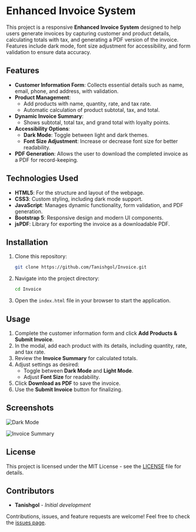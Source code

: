 # Enhanced Invoice System

This project is a responsive **Enhanced Invoice System** designed to help users generate invoices by capturing customer and product details, calculating totals with tax, and generating a PDF version of the invoice. Features include dark mode, font size adjustment for accessibility, and form validation to ensure data accuracy.

## Features

- **Customer Information Form**: Collects essential details such as name, email, phone, and address, with validation.
- **Product Management**:
  - Add products with name, quantity, rate, and tax rate.
  - Automatic calculation of product subtotal, tax, and total.
- **Dynamic Invoice Summary**:
  - Shows subtotal, total tax, and grand total with loyalty points.
- **Accessibility Options**:
  - **Dark Mode**: Toggle between light and dark themes.
  - **Font Size Adjustment**: Increase or decrease font size for better readability.
- **PDF Generation**: Allows the user to download the completed invoice as a PDF for record-keeping.

## Technologies Used

- **HTML5**: For the structure and layout of the webpage.
- **CSS3**: Custom styling, including dark mode support.
- **JavaScript**: Manages dynamic functionality, form validation, and PDF generation.
- **Bootstrap 5**: Responsive design and modern UI components.
- **jsPDF**: Library for exporting the invoice as a downloadable PDF.

## Installation

1. Clone this repository:
    ```bash
    git clone https://github.com/Tanishgol/Invoice.git
    ```
2. Navigate into the project directory:
    ```bash
    cd Invoice
    ```
3. Open the `index.html` file in your browser to start the application.

## Usage

1. Complete the customer information form and click **Add Products & Submit Invoice**.
2. In the modal, add each product with its details, including quantity, rate, and tax rate.
3. Review the **Invoice Summary** for calculated totals.
4. Adjust settings as desired:
   - Toggle between **Dark Mode** and **Light Mode**.
   - Adjust **Font Size** for readability.
5. Click **Download as PDF** to save the invoice.
6. Use the **Submit Invoice** button for finalizing.

## Screenshots

![Dark Mode]([url-to-dark-mode-screenshot](https://github.com/user-attachments/assets/2b27a63a-22f2-4d07-83a3-46700568f7ce))

![Invoice Summary]([url-to-invoice-summary-screenshot](https://github.com/user-attachments/assets/2025656c-6100-4404-963e-9d1bb3e1d1c3))

## License

This project is licensed under the MIT License - see the [LICENSE](LICENSE) file for details.

## Contributors

- **Tanishgol** - _Initial development_

Contributions, issues, and feature requests are welcome! Feel free to check the [issues page](https://github.com/Tanishgol/Invoice/issues).
